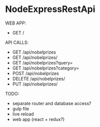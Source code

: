 # NodeExpressRestApi

WEB APP:
* GET /

API CALLS:

* GET /api/nobelprizes
* GET /api/nobelprizes/<id>
* GET /api/nobelprizes?query=<text>
* GET /api/nobelprizes?category=<category>
* POST /api/nobelprizes
* DELETE /api/nobelprizes/<id>
* PUT /api/nobelprizes/<id>

TODO:

* separate router and database access?
* gulp file
* live reload
* web app (react + redux?)
